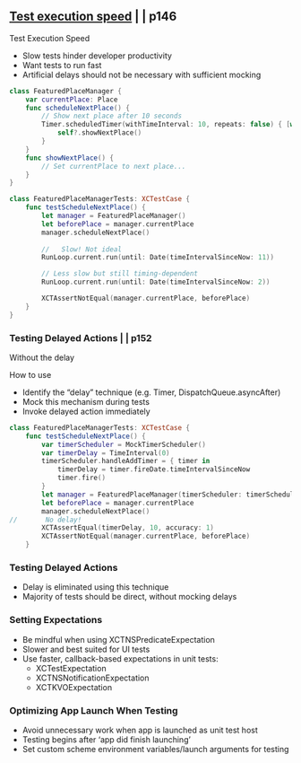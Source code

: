 
## [Test execution speed](4-test-execution-speed.md) | | p146

Test Execution Speed

- Slow tests hinder developer productivity
- Want tests to run fast
- Artificial delays should not be necessary with sufficient mocking


```swift
class FeaturedPlaceManager {
    var currentPlace: Place
    func scheduleNextPlace() {
        // Show next place after 10 seconds
        Timer.scheduledTimer(withTimeInterval: 10, repeats: false) { [weak self] _ in
            self?.showNextPlace()
        }
    }
    func showNextPlace() {
        // Set currentPlace to next place...
    } 
}
```

```swift
class FeaturedPlaceManagerTests: XCTestCase {
    func testScheduleNextPlace() {
        let manager = FeaturedPlaceManager()
        let beforePlace = manager.currentPlace
        manager.scheduleNextPlace() 
        
        //   Slow! Not ideal
        RunLoop.current.run(until: Date(timeIntervalSinceNow: 11))

        // Less slow but still timing-dependent
        RunLoop.current.run(until: Date(timeIntervalSinceNow: 2))

        XCTAssertNotEqual(manager.currentPlace, beforePlace)
    } 
}
```

### Testing Delayed Actions | | p152
Without the delay 

How to use

- Identify the “delay” technique (e.g. Timer, DispatchQueue.asyncAfter)
- Mock this mechanism during tests
- Invoke delayed action immediately

```swift
class FeaturedPlaceManagerTests: XCTestCase {
    func testScheduleNextPlace() {
        var timerScheduler = MockTimerScheduler()
        var timerDelay = TimeInterval(0)
        timerScheduler.handleAddTimer = { timer in
            timerDelay = timer.fireDate.timeIntervalSinceNow
            timer.fire()
        }
        let manager = FeaturedPlaceManager(timerScheduler: timerScheduler)
        let beforePlace = manager.currentPlace
        manager.scheduleNextPlace()
//       No delay!
        XCTAssertEqual(timerDelay, 10, accuracy: 1)
        XCTAssertNotEqual(manager.currentPlace, beforePlace)
    }
```

### Testing Delayed Actions

- Delay is eliminated using this technique
- Majority of tests should be direct, without mocking delays


### Setting Expectations

- Be mindful when using XCTNSPredicateExpectation
- Slower and best suited for UI tests
- Use faster, callback-based expectations in unit tests:
  - XCTestExpectation
  - XCTNSNotificationExpectation
  - XCTKVOExpectation

### Optimizing App Launch When Testing

- Avoid unnecessary work when app is launched as unit test host
- Testing begins after ‘app did finish launching’
- Set custom scheme environment variables/launch arguments for testing  

